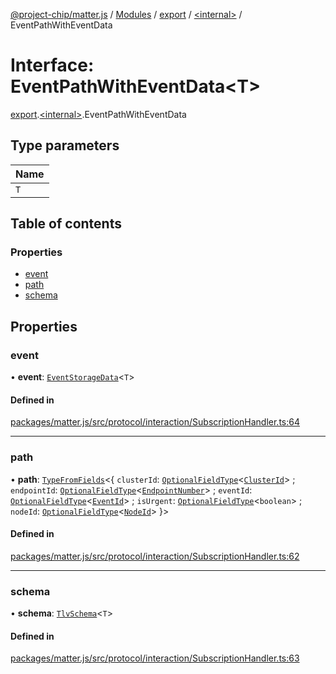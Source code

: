 [@project-chip/matter.js](../README.md) / [Modules](../modules.md) / [export](../modules/export.md) / [\<internal\>](../modules/export._internal_.md) / EventPathWithEventData

# Interface: EventPathWithEventData\<T\>

[export](../modules/export.md).[\<internal\>](../modules/export._internal_.md).EventPathWithEventData

## Type parameters

| Name |
| :------ |
| `T` |

## Table of contents

### Properties

- [event](export._internal_.EventPathWithEventData.md#event)
- [path](export._internal_.EventPathWithEventData.md#path)
- [schema](export._internal_.EventPathWithEventData.md#schema)

## Properties

### event

• **event**: [`EventStorageData`](export._internal_.EventStorageData.md)\<`T`\>

#### Defined in

[packages/matter.js/src/protocol/interaction/SubscriptionHandler.ts:64](https://github.com/project-chip/matter.js/blob/e87b236f/packages/matter.js/src/protocol/interaction/SubscriptionHandler.ts#L64)

___

### path

• **path**: [`TypeFromFields`](../modules/tlv_export.md#typefromfields)\<\{ `clusterId`: [`OptionalFieldType`](tlv_export.OptionalFieldType.md)\<[`ClusterId`](../modules/datatype_export.md#clusterid)\> ; `endpointId`: [`OptionalFieldType`](tlv_export.OptionalFieldType.md)\<[`EndpointNumber`](../modules/datatype_export.md#endpointnumber)\> ; `eventId`: [`OptionalFieldType`](tlv_export.OptionalFieldType.md)\<[`EventId`](../modules/datatype_export.md#eventid)\> ; `isUrgent`: [`OptionalFieldType`](tlv_export.OptionalFieldType.md)\<`boolean`\> ; `nodeId`: [`OptionalFieldType`](tlv_export.OptionalFieldType.md)\<[`NodeId`](../modules/datatype_export.md#nodeid)\>  }\>

#### Defined in

[packages/matter.js/src/protocol/interaction/SubscriptionHandler.ts:62](https://github.com/project-chip/matter.js/blob/e87b236f/packages/matter.js/src/protocol/interaction/SubscriptionHandler.ts#L62)

___

### schema

• **schema**: [`TlvSchema`](../classes/tlv_export.TlvSchema.md)\<`T`\>

#### Defined in

[packages/matter.js/src/protocol/interaction/SubscriptionHandler.ts:63](https://github.com/project-chip/matter.js/blob/e87b236f/packages/matter.js/src/protocol/interaction/SubscriptionHandler.ts#L63)
